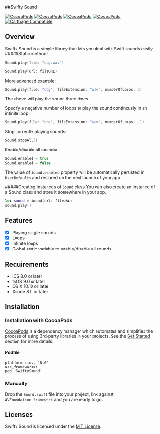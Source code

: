 ##Swifty Sound

[![CocoaPods](https://img.shields.io/cocoapods/l/SwiftySound.svg)](https://raw.githubusercontent.com/adamcichy/SwiftySound/master/LICENSE)
[![CocoaPods](https://img.shields.io/cocoapods/v/SwiftySound.svg)](http://cocoadocs.org/docsets/SwiftySound/)
[![CocoaPods](https://img.shields.io/cocoapods/p/SwiftySound.svg)](http://cocoadocs.org/docsets/SwiftySound/)
[![CocoaPods](https://img.shields.io/cocoapods/metrics/doc-percent/SwiftySound.svg)](http://cocoadocs.org/docsets/SwiftySound/)
[![Carthage Compatible](https://img.shields.io/badge/Carthage-compatible-brightgreen.svg)](https://github.com/Carthage/Carthage)

## Overview
Swifty Sound is a simple library that lets you deal with Swift sounds easily.
#####Static methods

```swift
Sound.play(file: "dog.wav")
```

```swift
Sound.play(url: fileURL)
```

More advanced example:

```swift
Sound.play(file: "dog", fileExtension: "wav", numberOfLoops: 3)
```
The above will play the sound three times.

Specify a negative number of loops to play the sound continously in an intinite loop:

```swift
Sound.play(file: "dog", fileExtension: "wav", numberOfLoops: -1)
```

Stop currently playing sounds:

```swift
Sound.stopAll()
```

Enable/disable all sounds:

```swift
Sound.enabled = true
Sound.enabled = false
```

The value of `Sound.enabled` property will be automatically persisted in `UserDefaults` and restored on the next launch of your app.

#####Creating instances of `Sound` class
You can also create an instance of a Sound class and store it somewhere in your app.
```swift
let sound = Sound(url: fileURL)
sound.play()
```

## Features
- [x] Playing single sounds
- [x] Loops
- [x] Infinite loops
- [x] Global static variable to enable/disable all sounds

## Requirements
- iOS 8.0 or later
- tvOS 9.0 or later
- OS X 10.10 or later
- Xcode 8.0 or later

## Installation
### Installation with CocoaPods

[CocoaPods](http://cocoapods.org/) is a dependency manager which automates and simplifies the process of using 3rd-party libraries in your projects. See the [Get Started](http://cocoapods.org/#get_started) section for more details.

#### Podfile
```
platform :ios, '8.0'
use_frameworks!
pod 'SwiftySound'
```

### Manually
Drop the `Sound.swift` file into your project, link against `AVFoundation.framework` and you are ready to go.

## Licenses

Swifty Sound is licensed under the [MIT License](https://raw.githubusercontent.com/adamcichy/SwiftySound/master/LICENSE).
